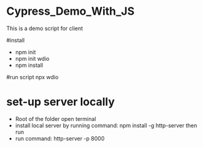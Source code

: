 # Cypress_Demo_With_JS
This is a demo script for client

#install
- npm init
- npm init wdio
- npm install

#run script 
npx wdio

# set-up server locally
- Root of the folder open terminal
- install local server by running command: npm install -g http-server then run
- run command:  http-server -p 8000